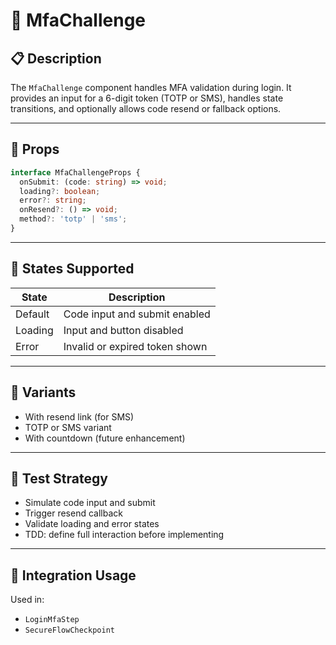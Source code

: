 # 🧪 MfaChallenge

## 📋 Description

The `MfaChallenge` component handles MFA validation during login. It provides an input for a 6-digit token (TOTP or SMS), handles state transitions, and optionally allows code resend or fallback options.

---

## 🧩 Props

```ts
interface MfaChallengeProps {
  onSubmit: (code: string) => void;
  loading?: boolean;
  error?: string;
  onResend?: () => void;
  method?: 'totp' | 'sms';
}
```

---

## 🎯 States Supported

| State     | Description                        |
|-----------|------------------------------------|
| Default   | Code input and submit enabled      |
| Loading   | Input and button disabled          |
| Error     | Invalid or expired token shown     |

---

## 🎨 Variants

- With resend link (for SMS)
- TOTP or SMS variant
- With countdown (future enhancement)

---

## 🧪 Test Strategy

- Simulate code input and submit
- Trigger resend callback
- Validate loading and error states
- TDD: define full interaction before implementing

---

## 🔌 Integration Usage

Used in:
- `LoginMfaStep`
- `SecureFlowCheckpoint`
